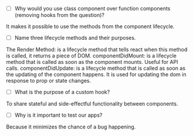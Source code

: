 - [ ] Why would you use class component over function components (removing hooks from the question)?

It makes it possible to use the methods from the component lifecycle.

- [ ] Name three lifecycle methods and their purposes.

The Render Method: is a lifecycle method that tells react when this method is called, it returns a piece of DOM.
componentDidMount: is a lifecycle method that is called as soon as the component mounts. Useful for API calls.
componentDidUpdate: is a lifecycle method that is called as soon as the updating of the component happens. It is used for updating the dom in response to prop or state changes.

- [ ] What is the purpose of a custom hook?

To share stateful and side-effectful functionality between components.

- [ ] Why is it important to test our apps?

Because it minimizes the chance of a bug happening.